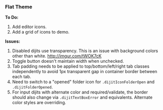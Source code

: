 ### Flat Theme

**To Do:**

1. Add editor icons.
2. Add a grid of icons to demo.

**Issues:**

1. Disabled dijits use transparency. This is an issue with background colors other than white. http://imgur.com/tWOK7cK
2. Toggle button doesn't maintain width when unchecked.
3. Tab padding needs to be applied to top/bottom/left/right tab classes independently to avoid 1px transparent gap in container border between each tab.
4. Need to switch to a "opened" folder icon for `.dijitIconFolderOpen` and `.dijitFolderOpened`.
5. For input dijits with alternate color and required/validate, the border should also change via `.dijitTextBoxError` and equivalents. Alternate color styles are overriding.
